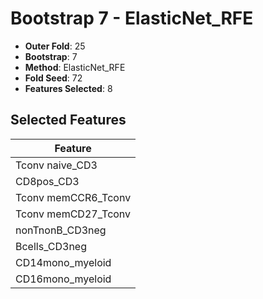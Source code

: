 # Bootstrap 7 - ElasticNet_RFE

- **Outer Fold**: 25
- **Bootstrap**: 7
- **Method**: ElasticNet_RFE
- **Fold Seed**: 72
- **Features Selected**: 8

## Selected Features

| Feature |
|---------|
| Tconv naive_CD3 |
| CD8pos_CD3 |
| Tconv memCCR6_Tconv |
| Tconv memCD27_Tconv |
| nonTnonB_CD3neg |
| Bcells_CD3neg |
| CD14mono_myeloid |
| CD16mono_myeloid |
